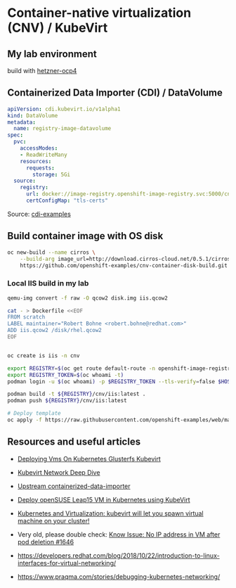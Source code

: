 # Container-native virtualization (CNV) / KubeVirt


## My lab environment 

build with [hetzner-ocp4](https://github.com/RedHat-EMEA-SSA-Team/hetzner-ocp4/blob/master/docs/cnv.md)


## Containerized Data Importer (CDI) / DataVolume

```yaml
apiVersion: cdi.kubevirt.io/v1alpha1
kind: DataVolume
metadata:
  name: registry-image-datavolume
spec:
  pvc:
    accessModes:
    - ReadWriteMany
    resources:
      requests:
        storage: 5Gi
  source:
    registry:
      url: docker://image-registry.openshift-image-registry.svc:5000/cnv-demo/build-vm-image-container:latest
      certConfigMap: "tls-certs"
```

Source: [cdi-examples](https://github.com/kubevirt/containerized-data-importer/tree/master/manifests/example)



## Build container image with OS disk

```bash
oc new-build --name cirros \
    --build-arg image_url=http://download.cirros-cloud.net/0.5.1/cirros-0.5.1-x86_64-disk.img \
    https://github.com/openshift-examples/cnv-container-disk-build.git
```


### Local IIS build in my lab

```bash
qemu-img convert -f raw -O qcow2 disk.img iis.qcow2

cat - > Dockerfile <<EOF
FROM scratch
LABEL maintainer="Robert Bohne <robert.bohne@redhat.com>"
ADD iis.qcow2 /disk/rhel.qcow2
EOF


oc create is iis -n cnv

export REGISTRY=$(oc get route default-route -n openshift-image-registry --template='{{ .spec.host }}')
export REGISTRY_TOKEN=$(oc whoami -t)
podman login -u $(oc whoami) -p $REGISTRY_TOKEN --tls-verify=false $HOST

podman build -t ${REGISTRY}/cnv/iis:latest .
podman push ${REGISTRY}/cnv/iis:latest

# Deploy template
oc apply -f https://raw.githubusercontent.com/openshift-examples/web/master/content/kubevirt/iis-template.yaml
```



## Resources and useful articles 

 - [Deploying Vms On Kubernetes Glusterfs Kubevirt](https://kubevirt.io/2018/Deploying-VMs-on-Kubernetes-GlusterFS-KubeVirt.html)
 - [Kubevirt Network Deep Dive](https://kubevirt.io/2018/KubeVirt-Network-Deep-Dive.html)
 - [Upstream containerized-data-importer](https://github.com/kubevirt/containerized-data-importer)

 - [Deploy openSUSE Leap15 VM in Kubernetes using KubeVirt](http://panosgeorgiadis.com/blog/2018/03/15/deploy-opensuse-leap15-vm-in-kubernetes-using-kubevirt/)
 - [Kubernetes and Virtualization: kubevirt will let you spawn virtual machine on your cluster!](https://medium.com/@alezzandro/kubernetes-and-virtualization-kubevirt-will-let-you-spawn-virtual-machine-on-your-cluster-e809914cc783)

 - Very old, please double check: [Know Issue: No IP address in VM after pod deletion #1646](https://github.com/kubevirt/kubevirt/issues/1646)
 - https://developers.redhat.com/blog/2018/10/22/introduction-to-linux-interfaces-for-virtual-networking/
 - https://www.praqma.com/stories/debugging-kubernetes-networking/





